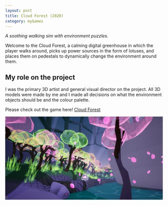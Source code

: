 ```yaml
---
layout: post
title: Cloud Forest (2020)
category: myGames
---
```

_A soothing walking sim with environment puzzles._


Welcome to the Cloud Forest, a calming digital greenhouse in which the player walks around, picks up power sources in the form of lotuses, and places them on pedestals to dynamically change the environment around them.

## My role on the project
I was the primary 3D artist and general visual director on the project. All 3D models were made by me and I made all decisions on what the environment objects should be and the colour palette. 

Please check out the game here! [Cloud Forest](https://penguincoco.itch.io/cloud-forest)

![Cloud Forest](/assets/artwork/MyGames/CloudForest_Outer.jpg) 
